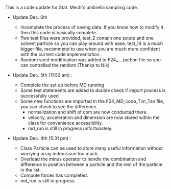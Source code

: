 This is a code update for Stat. Mech's umbrella sampling code. 

* Update Dec. 6th
  + Incomplete the process of saving data. If you know how to modify it then this code is basically complete.
  + Two test files were provided, test_2 contain one solute and one solvent particle so you can play around with ease; test_14 is a much bigger file, recommend to use when you are much more confident with the current code implementation.
  + Random seed modification was added to F24_... python file so you can controlled the random (Thanks to Nik)

* Update Dec. 5th (11:53 am) :
   + Complete the set up before MD running
   + Some test statements are added to double check if import process is successfully used
   + Some new functions are imported in the F24_MD_code_Tim_Tan file, you can check to see the difference.
       - normalization and shift of com are now conducted there.
       - velocity, acceleration and dimension are now stored within the class for convenience accessibility.
       - md_run is still in progress unfortunately.

* Update Dec. 4th (5:31 pm) : 
  + Class Particle can be used to store many useful information without worrying array index issue too much.
  + Overload the minus operator to handle the combination and difference in position between a particle and the rest of the particle in the list.
  + Compute forces has completed.
  - md_run is still in progress.

